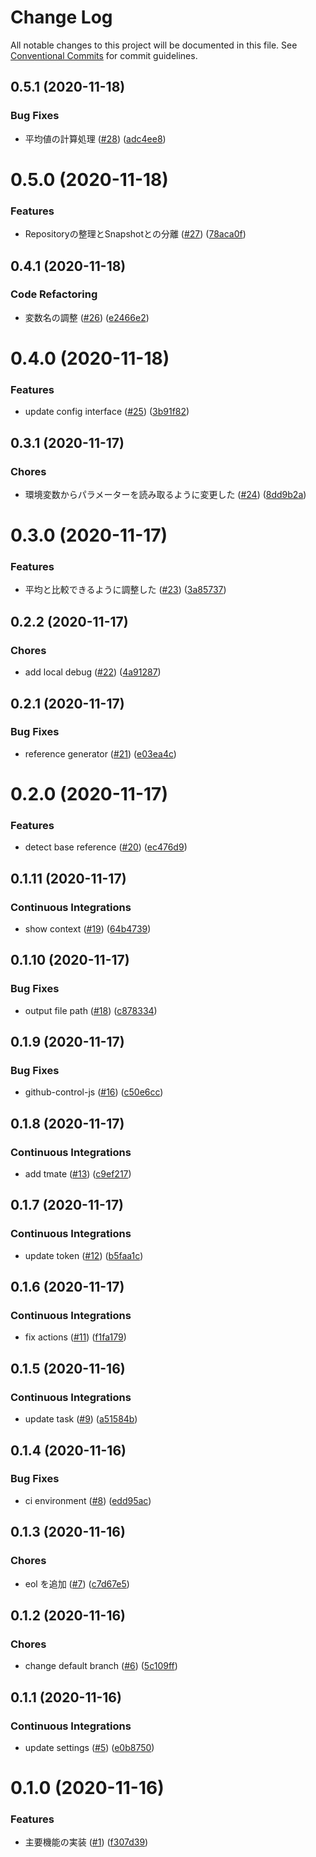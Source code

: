 # Change Log

All notable changes to this project will be documented in this file.
See [Conventional Commits](https://conventionalcommits.org) for commit guidelines.

<a name="0.5.1"></a>
## 0.5.1 (2020-11-18)


### Bug Fixes

* 平均値の計算処理 ([#28](https://github.com/Himenon/performance-report/issues/28)) ([adc4ee8](https://github.com/Himenon/performance-report/commit/adc4ee8))





<a name="0.5.0"></a>
# 0.5.0 (2020-11-18)


### Features

* Repositoryの整理とSnapshotとの分離 ([#27](https://github.com/Himenon/performance-report/issues/27)) ([78aca0f](https://github.com/Himenon/performance-report/commit/78aca0f))





<a name="0.4.1"></a>
## 0.4.1 (2020-11-18)


### Code Refactoring

* 変数名の調整 ([#26](https://github.com/Himenon/performance-report/issues/26)) ([e2466e2](https://github.com/Himenon/performance-report/commit/e2466e2))





<a name="0.4.0"></a>
# 0.4.0 (2020-11-18)


### Features

* update config interface ([#25](https://github.com/Himenon/performance-report/issues/25)) ([3b91f82](https://github.com/Himenon/performance-report/commit/3b91f82))





<a name="0.3.1"></a>

## 0.3.1 (2020-11-17)

### Chores

- 環境変数からパラメーターを読み取るように変更した ([#24](https://github.com/Himenon/performance-report/issues/24)) ([8dd9b2a](https://github.com/Himenon/performance-report/commit/8dd9b2a))

<a name="0.3.0"></a>

# 0.3.0 (2020-11-17)

### Features

- 平均と比較できるように調整した ([#23](https://github.com/Himenon/performance-report/issues/23)) ([3a85737](https://github.com/Himenon/performance-report/commit/3a85737))

<a name="0.2.2"></a>

## 0.2.2 (2020-11-17)

### Chores

- add local debug ([#22](https://github.com/Himenon/performance-report/issues/22)) ([4a91287](https://github.com/Himenon/performance-report/commit/4a91287))

<a name="0.2.1"></a>

## 0.2.1 (2020-11-17)

### Bug Fixes

- reference generator ([#21](https://github.com/Himenon/performance-report/issues/21)) ([e03ea4c](https://github.com/Himenon/performance-report/commit/e03ea4c))

<a name="0.2.0"></a>

# 0.2.0 (2020-11-17)

### Features

- detect base reference ([#20](https://github.com/Himenon/performance-report/issues/20)) ([ec476d9](https://github.com/Himenon/performance-report/commit/ec476d9))

<a name="0.1.11"></a>

## 0.1.11 (2020-11-17)

### Continuous Integrations

- show context ([#19](https://github.com/Himenon/performance-report/issues/19)) ([64b4739](https://github.com/Himenon/performance-report/commit/64b4739))

<a name="0.1.10"></a>

## 0.1.10 (2020-11-17)

### Bug Fixes

- output file path ([#18](https://github.com/Himenon/performance-report/issues/18)) ([c878334](https://github.com/Himenon/performance-report/commit/c878334))

<a name="0.1.9"></a>

## 0.1.9 (2020-11-17)

### Bug Fixes

- github-control-js ([#16](https://github.com/Himenon/performance-report/issues/16)) ([c50e6cc](https://github.com/Himenon/performance-report/commit/c50e6cc))

<a name="0.1.8"></a>

## 0.1.8 (2020-11-17)

### Continuous Integrations

- add tmate ([#13](https://github.com/Himenon/performance-report/issues/13)) ([c9ef217](https://github.com/Himenon/performance-report/commit/c9ef217))

<a name="0.1.7"></a>

## 0.1.7 (2020-11-17)

### Continuous Integrations

- update token ([#12](https://github.com/Himenon/performance-report/issues/12)) ([b5faa1c](https://github.com/Himenon/performance-report/commit/b5faa1c))

<a name="0.1.6"></a>

## 0.1.6 (2020-11-17)

### Continuous Integrations

- fix actions ([#11](https://github.com/Himenon/performance-report/issues/11)) ([f1fa179](https://github.com/Himenon/performance-report/commit/f1fa179))

<a name="0.1.5"></a>

## 0.1.5 (2020-11-16)

### Continuous Integrations

- update task ([#9](https://github.com/Himenon/performance-report/issues/9)) ([a51584b](https://github.com/Himenon/performance-report/commit/a51584b))

<a name="0.1.4"></a>

## 0.1.4 (2020-11-16)

### Bug Fixes

- ci environment ([#8](https://github.com/Himenon/performance-report/issues/8)) ([edd95ac](https://github.com/Himenon/performance-report/commit/edd95ac))

<a name="0.1.3"></a>

## 0.1.3 (2020-11-16)

### Chores

- eol を追加 ([#7](https://github.com/Himenon/performance-report/issues/7)) ([c7d67e5](https://github.com/Himenon/performance-report/commit/c7d67e5))

<a name="0.1.2"></a>

## 0.1.2 (2020-11-16)

### Chores

- change default branch ([#6](https://github.com/Himenon/performance-report/issues/6)) ([5c109ff](https://github.com/Himenon/performance-report/commit/5c109ff))

<a name="0.1.1"></a>

## 0.1.1 (2020-11-16)

### Continuous Integrations

- update settings ([#5](https://github.com/Himenon/performance-report/issues/5)) ([e0b8750](https://github.com/Himenon/performance-report/commit/e0b8750))

<a name="0.1.0"></a>

# 0.1.0 (2020-11-16)

### Features

- 主要機能の実装 ([#1](https://github.com/Himenon/performance-report/issues/1)) ([f307d39](https://github.com/Himenon/performance-report/commit/f307d39))

